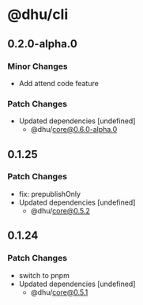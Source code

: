 # @dhu/cli

## 0.2.0-alpha.0

### Minor Changes

- Add attend code feature

### Patch Changes

- Updated dependencies [undefined]
  - @dhu/core@0.6.0-alpha.0

## 0.1.25

### Patch Changes

- fix: prepublishOnly
- Updated dependencies [undefined]
  - @dhu/core@0.5.2

## 0.1.24

### Patch Changes

- switch to pnpm
- Updated dependencies [undefined]
  - @dhu/core@0.5.1
